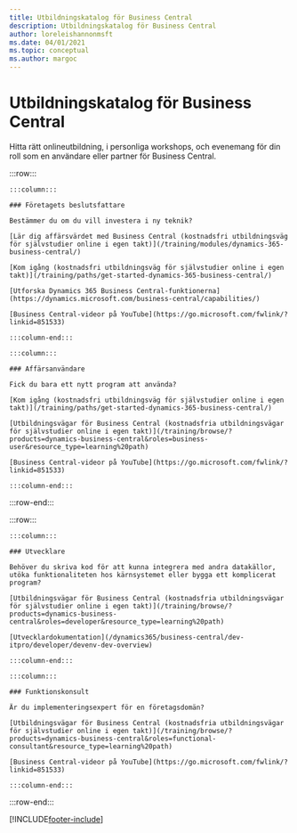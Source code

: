 ```yaml
---
title: Utbildningskatalog för Business Central
description: Utbildningskatalog för Business Central
author: loreleishannonmsft
ms.date: 04/01/2021
ms.topic: conceptual
ms.author: margoc
---
```


# <a name="business-central-learning-catalog"></a>Utbildningskatalog för Business Central

Hitta rätt onlineutbildning, i personliga workshops, och evenemang för din roll som en användare eller partner för Business Central.

:::row:::

    :::column:::

    ### Företagets beslutsfattare

    Bestämmer du om du vill investera i ny teknik? 

    [Lär dig affärsvärdet med Business Central (kostnadsfri utbildningsväg för självstudier online i egen takt)](/training/modules/dynamics-365-business-central/)

    [Kom igång (kostnadsfri utbildningsväg för självstudier online i egen takt)](/training/paths/get-started-dynamics-365-business-central/)

    [Utforska Dynamics 365 Business Central-funktionerna](https://dynamics.microsoft.com/business-central/capabilities/)

    [Business Central-videor på YouTube](https://go.microsoft.com/fwlink/?linkid=851533)

    :::column-end:::

    :::column:::

    ### Affärsanvändare

    Fick du bara ett nytt program att använda? 

    [Kom igång (kostnadsfri utbildningsväg för självstudier online i egen takt)](/training/paths/get-started-dynamics-365-business-central/)

    [Utbildningsvägar för Business Central (kostnadsfria utbildningsvägar för självstudier online i egen takt)](/training/browse/?products=dynamics-business-central&roles=business-user&resource_type=learning%20path)

    [Business Central-videor på YouTube](https://go.microsoft.com/fwlink/?linkid=851533)

    :::column-end:::

:::row-end:::

:::row:::

    :::column:::

    ### Utvecklare

    Behöver du skriva kod för att kunna integrera med andra datakällor, utöka funktionaliteten hos kärnsystemet eller bygga ett komplicerat program?

    [Utbildningsvägar för Business Central (kostnadsfria utbildningsvägar för självstudier online i egen takt)](/training/browse/?products=dynamics-business-central&roles=developer&resource_type=learning%20path)

    [Utvecklardokumentation](/dynamics365/business-central/dev-itpro/developer/devenv-dev-overview)

    :::column-end:::

    :::column:::

    ### Funktionskonsult
    
    Är du implementeringsexpert för en företagsdomän? 

    [Utbildningsvägar för Business Central (kostnadsfria utbildningsvägar för självstudier online i egen takt)](/training/browse/?products=dynamics-business-central&roles=functional-consultant&resource_type=learning%20path)

    [Business Central-videor på YouTube](https://go.microsoft.com/fwlink/?linkid=851533)

    :::column-end:::

:::row-end:::


[!INCLUDE[footer-include](../includes/footer-banner.md)]
